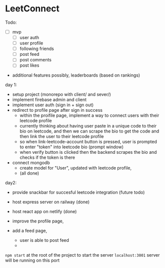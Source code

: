 # LeetConnect

Todo:

- [ ] mvp 
  - [ ] user auth
  - [ ] user profile
  - [ ] following friends
  - [ ] post feed
  - [ ] post comments
  - [ ] post likes
  
- additional features possibly, leaderboards (based on rankings)

day 1:
- setup project (monorepo with client/ and sever/)
- implement firebase admin and client 
- implement user auth (sign in + sign out)
- redirect to profile page after sign in success
  - within the proifile page, implement a way to connect users with their leetcode profile
  - currently thinking about having user paste in a unique code to their bio on leetcode, and then we can scrape the bio to get the code and then link the user to their leetcode profile
  - so when link-leetcode-account button is pressed, user is prompted to enter "token" into leetcode bio (prompt window)
  - when verify button is clicked then the backend scrapes the bio and checks if the token is there
- connect mongodb
  - create model for "User", updated with leetcode profile, 
  - (all done)

day2:
- provide snackbar for succesful leetcode integration (future todo)
- host express server on railway (done)
- host react app on netlify (done)

- improve the profile page, 
- add a feed page, 
  - user is able to post feed
  - 

`npm start` at the root of the project to start the server
`localhost:3001` server will be running on this port